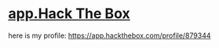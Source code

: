 # [app.Hack The Box](https://app.hackthebox.com/)

here is my profile: <https://app.hackthebox.com/profile/879344>
